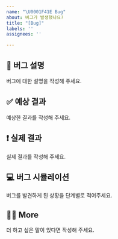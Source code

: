 ```yaml
---
name: "\U0001F41E Bug"
about: 버그가 발생했나요?
title: "[Bug]"
labels: ''
assignees: ''

---
```


## 🐞 버그 설명
버그에 대한 설명을 작성해 주세요.

## ✅ 예상 결과
예상한 결과를 작성해 주세요.

## ❗ 실제 결과
실제 결과를 작성해 주세요.

## 💻 버그 시뮬레이션
버그를 발견하게 된 상황을 단계별로 적어주세요.

## 🙋🏻 More
더 하고 싶은 말이 있다면 작성해 주세요.

